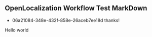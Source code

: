 ## OpenLocalization Workflow Test MarkDown
* 06a21084-348e-432f-858e-26aceb7ee18d 
thanks!

Hello world